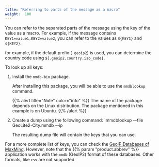 ```yaml
---
title: "Referring to parts of the message as a macro"
weight:  100
---
```

<!-- DISCLAIMER: This file is based on the syslog-ng Open Source Edition documentation https://github.com/balabit/syslog-ng-ose-guides/commit/2f4a52ee61d1ea9ad27cb4f3168b95408fddfdf2 and is used under the terms of The syslog-ng Open Source Edition Documentation License. The file has been modified by Axoflow. -->

You can refer to the separated parts of the message using the key of the value as a macro. For example, if the message contains `KEY1=value1,KEY2=value2`, you can refer to the values as `${KEY1}` and `${KEY2}`.

for example, if the default prefix (`.geoip2`) is used, you can determine the country code using `${.geoip2.country.iso_code}`.

To look up all keys:

1.  Install the `mmdb-bin` package.
    
    After installing this package, you will be able to use the `mmdblookup` command.
    
    {{% alert title="Note" color="info" %}}
The name of the package depends on the Linux distribution. The package mentioned in this example is on Ubuntu.
    {{% /alert %}}

2.  Create a dump using the following command: `mmdblookup --file GeoLite2-City.mmdb --ip <your-IP-address>
    
    The resulting dump file will contain the keys that you can use.

For a more complete list of keys, you can check the [GeoIP Databases of MaxMind](https://dev.maxmind.com/geoip/). However, note that the {{% param "product.abbrev" %}} application works with the `mmdb` (GeoIP2) format of these databases. Other formats, like `csv` are not supported.
